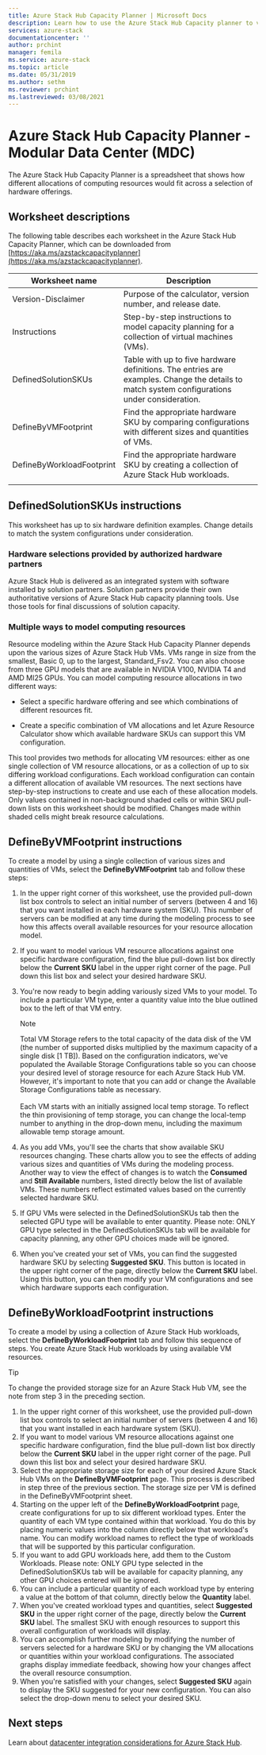 ```yaml
---
title: Azure Stack Hub Capacity Planner | Microsoft Docs
description: Learn how to use the Azure Stack Hub Capacity planner to view allocations of computing resources for Azure Stack Hub deployments.
services: azure-stack
documentationcenter: ''
author: prchint
manager: femila
ms.service: azure-stack
ms.topic: article
ms.date: 05/31/2019
ms.author: sethm
ms.reviewer: prchint
ms.lastreviewed: 03/08/2021
---
```


# Azure Stack Hub Capacity Planner - Modular Data Center (MDC)

The Azure Stack Hub Capacity Planner is a spreadsheet that shows how different allocations of computing resources would fit across a selection of hardware offerings. 

## Worksheet descriptions

The following table describes each worksheet in the Azure Stack Hub Capacity Planner, which can be downloaded from [https://aka.ms/azstackcapacityplanner](https://aka.ms/azstackcapacityplanner). 

|Worksheet name|Description|
|-----|-----|
|Version-Disclaimer|Purpose of the calculator, version number, and release date.|
|Instructions|Step-by-step instructions to model capacity planning for a collection of virtual machines (VMs).|
|DefinedSolutionSKUs|Table with up to five hardware definitions. The entries are examples. Change the details to match system configurations under consideration.|
|DefineByVMFootprint|Find the appropriate hardware SKU by comparing configurations with different sizes and quantities of VMs.|
|DefineByWorkloadFootprint|Find the appropriate hardware SKU by creating a collection of Azure Stack Hub workloads.|
|  |  |

## DefinedSolutionSKUs instructions

This worksheet has up to six hardware definition examples. Change details to match the system configurations under consideration.

### Hardware selections provided by authorized hardware partners

Azure Stack Hub is delivered as an integrated system with software installed by solution partners. Solution partners provide their own authoritative versions of Azure Stack Hub capacity planning tools. Use those tools for final discussions of solution capacity.

### Multiple ways to model computing resources

Resource modeling within the Azure Stack Hub Capacity Planner depends upon the various sizes of Azure Stack Hub VMs. VMs range in size from the smallest, Basic 0, up to the largest, Standard_Fsv2. You can also choose from three GPU models that are available in NVIDIA V100, NVIDIA T4 and AMD MI25 GPUs. You can model computing resource allocations in two different ways:

- Select a specific hardware offering and see which combinations of different resources fit.

- Create a specific combination of VM allocations and let Azure Resource Calculator show which available hardware SKUs can support this VM configuration.

This tool provides two methods for allocating VM resources: either as one single collection of VM resource allocations, or as a collection of up to six differing workload configurations. Each workload configuration can contain a different allocation of available VM resources. The next sections have step-by-step instructions to create and use each of these allocation models. Only values contained in non-background shaded cells or within SKU pull-down lists on this worksheet should be modified. Changes made within shaded cells might break resource calculations.

## DefineByVMFootprint instructions

To create a model by using a single collection of various sizes and quantities of VMs, select the **DefineByVMFootprint** tab and follow these steps:

1. In the upper right corner of this worksheet, use the provided pull-down list box controls to select an initial number of servers (between 4 and 16) that you want installed in each hardware system (SKU). This number of servers can be modified at any time during the modeling process to see how this affects overall available resources for your resource allocation model.
2. If you want to model various VM resource allocations against one specific hardware configuration, find the blue pull-down list box directly below the **Current SKU** label in the upper right corner of the page. Pull down this list box and select your desired hardware SKU.
3. You're now ready to begin adding variously sized VMs to your model. To include a particular VM type, enter a quantity value into the blue outlined box to the left of that VM entry.

   > [!NOTE]
   > Total VM Storage refers to the total capacity of the data disk of the VM (the number of supported disks multiplied by the maximum capacity of a single disk [1 TB]). Based on the configuration indicators, we've populated the Available Storage Configurations table so you can choose your desired level of storage resource for each Azure Stack Hub VM. However, it's important to note that you can add or change the Available Storage Configurations table as necessary. <br><br>Each VM starts with an initially assigned local temp storage. To reflect the thin provisioning of temp storage, you can change the local-temp number to anything in the drop-down menu, including the maximum allowable temp storage amount.

4. As you add VMs, you'll see the charts that show available SKU resources changing. These charts allow you to see the effects of adding various sizes and quantities of VMs during the modeling process. Another way to view the effect of changes is to watch the **Consumed** and **Still Available** numbers, listed directly below the list of available VMs. These numbers reflect estimated values based on the currently selected hardware SKU.
5. If GPU VMs were selected in the DefinedSolutionSKUs tab then the selected GPU type will be available to enter quantity. Please note: ONLY GPU type selected in the DefinedSolutionSKUs tab will be available for capacity planning, any other GPU choices made will be ignored.    
6. When you've created your set of VMs, you can find the suggested hardware SKU by selecting **Suggested SKU**. This button is located in the upper right corner of the page, directly below the **Current SKU** label. Using this button, you can then modify your VM configurations and see which hardware supports each configuration.

## DefineByWorkloadFootprint instructions

To create a model by using a collection of Azure Stack Hub workloads, select the **DefineByWorkloadFootprint** tab and follow this sequence of steps. You create Azure Stack Hub workloads by using available VM resources.

> [!TIP]
> To change the provided storage size for an Azure Stack Hub VM, see the note from step 3 in the preceding section.

1. In the upper right corner of this worksheet, use the provided pull-down list box controls to select an initial number of servers (between 4 and 16) that you want installed in each hardware system (SKU).
2. If you want to model various VM resource allocations against one specific hardware configuration, find the blue pull-down list box directly below the **Current SKU** label in the upper right corner of the page. Pull down this list box and select your desired hardware SKU.
3. Select the appropriate storage size for each of your desired Azure Stack Hub VMs on the **DefineByVMFootprint** page. This process is described in step three of the previous section. The storage size per VM is defined in the DefineByVMFootprint sheet.
4. Starting on the upper left of the **DefineByWorkloadFootprint** page, create configurations for up to six different workload types. Enter the quantity of each VM type contained within that workload. You do this by placing numeric values into the column directly below that workload's name. You can modify workload names to reflect the type of workloads that will be supported by this particular configuration.
5. If you want to add GPU workloads here, add them to the Custom Workloads. Please note: ONLY GPU type selected in the DefinedSolutionSKUs tab will be available for capacity planning, any other GPU choices entered will be ignored.
6. You can include a particular quantity of each workload type by entering a value at the bottom of that column, directly below the **Quantity** label.
7. When you've created workload types and quantities, select **Suggested SKU** in the upper right corner of the page, directly below the **Current SKU** label. The smallest SKU with enough resources to support this overall configuration of workloads will display.
8. You can accomplish further modeling by modifying the number of servers selected for a hardware SKU or by changing the VM allocations or quantities within your workload configurations. The associated graphs display immediate feedback, showing how your changes affect the overall resource consumption.
9. When you're satisfied with your changes, select **Suggested SKU** again to display the SKU suggested for your new configuration. You can also select the drop-down menu to select your desired SKU.

## Next steps

Learn about [datacenter integration considerations for Azure Stack Hub](../operator/azure-stack-datacenter-integration.md).
